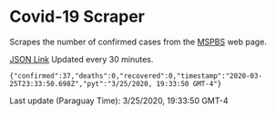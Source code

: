 # Covid-19 Scraper

Scrapes the number of confirmed cases from the [MSPBS](https://www.mspbs.gov.py/covid-19.php) web page.

[JSON Link](https://jmayalag.github.io/covid19-scrape/cases.json)
Updated every 30 minutes.
```
{"confirmed":37,"deaths":0,"recovered":0,"timestamp":"2020-03-25T23:33:50.698Z","pyt":"3/25/2020, 19:33:50 GMT-4"}
```
Last update (Paraguay Time): 3/25/2020, 19:33:50 GMT-4